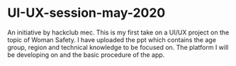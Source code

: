 # UI-UX-session-may-2020
An initiative by hackclub mec.
This is my first take on a UI/UX project on the topic of Woman Safety. 
I have uploaded the ppt which contains the age group, region and technical knowledge to be focused on.
The platform I will be developing on and the basic procedure of the app.
